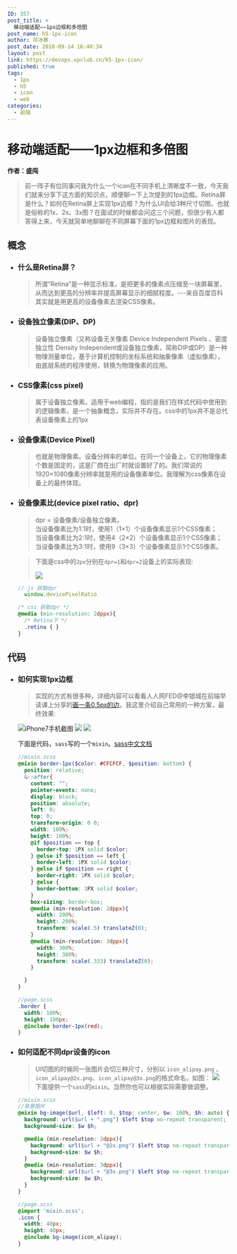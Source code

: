 ```yaml
---
ID: 357
post_title: >
  移动端适配——1px边框和多倍图
post_name: h5-1px-icon
author: 邓冰寒
post_date: 2018-09-14 16:40:34
layout: post
link: https://devops.vpclub.cn/h5-1px-icon/
published: true
tags:
  - 1px
  - h5
  - icon
  - web
categories:
  - 前端
---
```



# 移动端适配——1px边框和多倍图
**作者：盛闯**
  
> 前一阵子有位同事问我为什么一个icon在不同手机上清晰度不一致，今天我们就来分享下这方面的知识点，顺便聊一下上次提到的1px边框。Retina屏是什么？如何在Retina屏上实现1px边框？为什么UI会给3种尺寸切图，也就是俗称的1x、2x、3x图？在面试的时候都会问这三个问题，但很少有人都答得上来，今天就简单地聊聊在不同屏幕下面的1px边框和图片的表现。  

## 概念
- ### 什么是Retina屏？  
  > 所谓“Retina”是一种显示标准，是把更多的像素点压缩至一块屏幕里，从而达到更高的分辨率并提高屏幕显示的细腻程度。---来自百度百科  
  >其实就是用更高的设备像素去渲染CSS像素。

- ### 设备独立像素(DIP、DP) 
  > 设备独立像素（又称设备无关像素 Device Independent Pixels 、密度独立性 Density Independent或设备独立像素，简称DIP或DP）是一种物理测量单位，基于计算机控制的坐标系统和抽象像素（虚拟像素），由底层系统的程序使用，转换为物理像素的应用。

- ### CSS像素(css pixel)
  > 属于设备独立像素。适用于web编程，指的是我们在样式代码中使用到的逻辑像素，是一个抽象概念，实际并不存在。css中的1px并不是总代表设备像素上的1px

- ### 设备像素(Device Pixel)
  > 也就是物理像素。设备分辨率的单位。在同一个设备上，它的物理像素个数是固定的，这是厂商在出厂时就设置好了的。我们常说的1920×1080像素分辨率就是用的设备像素单位。我理解为css像素在设备上的最终体现。

- ### 设备像素比(device pixel ratio、dpr)
  > dpr = 设备像素/设备独立像素。  
  当设备像素比为1:1时，使用1（1×1）个设备像素显示1个CSS像素；  
  当设备像素比为2:1时，使用4（2×2）个设备像素显示1个CSS像素；  
  当设备像素比为3:1时，使用9（3×3）个设备像素显示1个CSS像素。  

  > 下面是css中的`2px`分别在`dpr=1`和`dpr=2`设备上的实际表现:  
  >
  > ![](/images/h5-1px-icon/dpr.png)


  > 
  ```javascript
  // js 获取dpr
    window.devicePixelRatio
  ```

  ```css
  /* css 获取dpr */
  @media (min-resolution: 2dppx){
    /* Retina下 */
    .retina { }
  }
  ```
  
## 代码

  - ### 如何实现1px边框
    > 实现的方式有很多种，详细内容可以看看人人网FED@李银城在前端早读课上分享的[画一条0.5px的边](https://mp.weixin.qq.com/s?__biz=MjM5MTA1MjAxMQ==&mid=2651228133&idx=1&sn=144fc8e194d362a3be77b300bf50acae&chksm=bd495e618a3ed777d6dff17e7dc2f72f302d215e9d9f543105add3a8d7da1bd66c4ecb387308&scene=21#wechat_redirect)。我这里介绍自己常用的一种方案，最终效果:
    
    ![iPhone7手机截图](/images/h5-1px-icon/border-1px.png)
    ![](/images/h5-1px-icon/border-1px-chrome2.png)
    ![](/images/h5-1px-icon/border-1px-chrome1.png)

    下面是代码，`sass`写的一个`mixin`。[sass中文文档](https://www.sass.hk/docs/)
    ```scss
    //mixin.scss
    @mixin border-1px($color: #CFCFCF, $position: bottom) {
      position: relative;
      &::after{
        content: "";
        pointer-events: none;
        display: block;
        position: absolute;
        left: 0;
        top: 0;
        transform-origin: 0 0;
        width: 100%;
        height: 100%;
        @if $position == top {
          border-top: 1PX solid $color;
        } @else if $position == left {
          border-left: 1PX solid $color;
        } @else if $position == right {
          border-right: 1PX solid $color;
        } @else {
          border-bottom: 1PX solid $color;
        }
        box-sizing: border-box;
        @media (min-resolution: 2dppx){
          width: 200%;
          height: 200%;
          transform: scale(.5) translateZ(0);
        }
        @media (min-resolution: 3dppx){
          width: 300%;
          height: 300%;
          transform: scale(.333) translateZ(0);
        }

      }
    }

    //page.scss
    .border {
      width: 100%;
      height: 100px;
      @include border-1px(red);
    }
    ```

  - ### 如何适配不同dpr设备的icon
  
    > UI切图的时候同一张图片会切三种尺寸，分别以 `icon_alipay.png` 、`icon_alipay@2x.png`、`icon_alipay@3x.png`的格式命名，如图：
    ![](/images/h5-1px-icon/retina-icon-eg.jpg)  
    下面提供一个`sass`的`mixin`。当然你也可以根据实际需要做调整。

    ```scss
    //mixin.scss
    //背景图片
    @mixin bg-image($url, $left: 0, $top: center, $w: 100%, $h: auto) {
      background: url($url + ".png") $left $top no-repeat transparent;
      background-size: $w $h;

      @media (min-resolution: 2dppx){
        background: url($url + "@2x.png") $left $top no-repeat transparent;
        background-size: $w $h;
      }
      @media (min-resolution: 3dppx){
        background: url($url + "@3x.png") $left $top no-repeat transparent;
        background-size: $w $h;
      }
    }

    //page.scss
    @import 'mixin.scss';
    .icon {
      width: 40px;
      height: 40px;
      @include bg-image(icon_alipay);
    }
    ```



